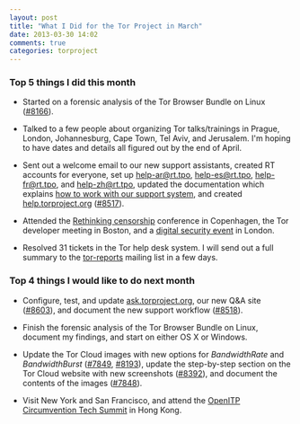 ```yaml
---
layout: post
title: "What I Did for the Tor Project in March"
date: 2013-03-30 14:02
comments: true
categories: torproject
---
```


### Top 5 things I did this month

 * Started on a forensic analysis of the Tor Browser Bundle on Linux ([#8166](https://trac.torproject.org/projects/tor/ticket/8166)).

 * Talked to a few people about organizing Tor talks/trainings in Prague, London, Johannesburg, Cape Town, Tel Aviv, and Jerusalem. I'm hoping to have dates and details all figured out by the end of April.

 * Sent out a welcome email to our new support assistants, created RT accounts for everyone, set up help-ar@rt.tpo, help-es@rt.tpo, help-fr@rt.tpo, and help-zh@rt.tpo, updated the documentation which explains [how to work with our support system](https://trac.torproject.org/projects/tor/wiki/doc/support/Introduction), and created [help.torproject.org](https://help.torproject.org/) ([#8517](https://trac.torproject.org/projects/tor/ticket/8517)).

 * Attended the [Rethinking censorship](https://lists.torproject.org/pipermail/tor-reports/2013-March/000178.html) conference in Copenhagen, the Tor developer meeting in Boston, and a [digital security event](http://blog.encrypted.cc/blog/2013/03/29/introduction-to-digital-security-with-the-cij/) in London.

 * Resolved 31 tickets in the Tor help desk system. I will send out a full summary to the [tor-reports](https://lists.torproject.org/pipermail/tor-reports/) mailing list in a few days.

### Top 4 things I would like to do next month

 * Configure, test, and update [ask.torproject.org](https://ask.torproject.org/), our new Q&A site ([#8603](https://trac.torproject.org/projects/tor/ticket/8603)), and document the new support workflow ([#8518](https://trac.torproject.org/projects/tor/ticket/8518)).

 * Finish the forensic analysis of the Tor Browser Bundle on Linux, document my findings, and start on either OS X or Windows.

 * Update the Tor Cloud images with new options for *BandwidthRate* and *BandwidthBurst* ([#7849](https://trac.torproject.org/projects/tor/ticket/7849), [#8193](https://trac.torproject.org/projects/tor/ticket/8193)), update the step-by-step section on the Tor Cloud website with new screenshots ([#8392](https://trac.torproject.org/projects/tor/ticket/8392)), and document the contents of the images ([#7848](https://trac.torproject.org/projects/tor/ticket/7848)). 

 * Visit New York and San Francisco, and attend the [OpenITP Circumvention Tech Summit](http://openitp.org/?q=node/32) in Hong Kong.
